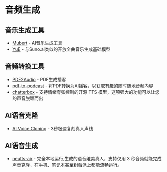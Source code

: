 # 音频生成

## 音乐生成工具

- [Mubert](https://mubert.com/) - AI音乐生成工具
- [YuE](https://github.com/multimodal-art-projection/YuE) - 与Suno.ai类似的开放全曲音乐生成基础模型

## 音频转换工具

- [PDF2Audio](https://github.com/lamm-mit/PDF2Audio) - PDF生成播客
- [pdf-to-podcast](https://github.com/NVIDIA-AI-Blueprints/pdf-to-podcast.git) - 将PDF转换为AI播客，以获取有趣的随时随地音频内容
- [chatterbox](https://github.com/resemble-ai/chatterbox.git) - 支持情绪夸张控制的开源 TTS 模型，这项强大的功能可以让您的声音脱颖而出

## AI语音克隆

- [AI Voice Cloning](https://aivoicecloning.io/) - 3秒极速复刻真人声线

## AI语音生成

- [neutts-air](https://github.com/neuphonic/neutts-air.git) - 完全本地运行,生成的语音媲美真人，支持仅用 3 秒音频就能完成声音克隆，在手机、笔记本甚至树莓派上都能流畅运行。
